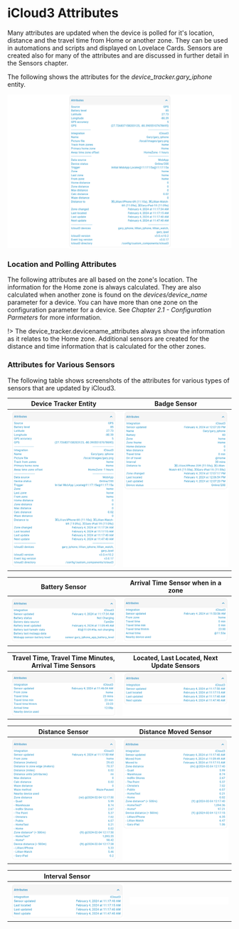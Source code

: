 # iCloud3 Attributes

Many attributes are updated when the device is polled for it's location, distance and the travel time from Home or another zone. They can be used in automations and scripts and displayed on Lovelace Cards.  Sensors are created also for many of the attributes and are discussed in further detail in the Sensors chapter.

The following shows the attributes for the *device_tracker.gary_iphone* entity.

![](../images/attrs-device-tracker-gary.png)

### Location and Polling Attributes

The following attributes are all based on the zone's location. The information for the Home zone is always calculated. They are also calculated when another zone is found on the *devices/device_name* parameter for a device. You can have more than one zone on the configuration parameter for a device. See *Chapter 2.1 - Configuration Parmeters* for more information.

!> The device_tracker.devicename_attributes always show the information as it relates to the Home zone. Additional sensors are created for the distance and time information that is calculated for the other zones.



### Attributes for Various Sensors

The following table shows screenshots of the attributes for various types of sensors that are updated by iCloud3.

| Device Tracker Entity                       | Badge Sensor                       |
| ---------------------------------- | ------------------------------------ |
| ![](../images/attrs-device-tracker.png) | ![](../images/attrs-badge.png) |

| Battery Sensor   | Arrival Time Sensor when in a zone |
| ------------------------------------------------------------ | ------------------------------------------------------------ |
| ![img](..\images\attrs-battery.png) | ![img](..\images\attrs-arrival-time.png) |

| Travel Time, Travel Time Minutes, Arrival Time Sensors | Located, Last Located, Next Update Sensors |
| ------------------------------------------------------ | ------------------------------------------ |
| ![](../images/attrs-travel-time.png)                   | ![](../images/attrs-located.png)           |

| Distance Sensor                       | Distance Moved Sensor                     |
| ---------------------------------- | ------------------------------------ |
| ![](../images/attrs-distance.png) | ![](../images/attrs-distance-moved.png) |

| Interval Sensor                       |  |
| ---------------------------------- | ------------------------------------ |
| ![](../images/attrs-interval.png) | ![](../images/attrs-blank.png) |
